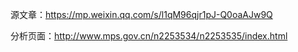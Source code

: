 







源文章：https://mp.weixin.qq.com/s/l1qM96qjr1pJ-Q0oaAJw9Q



分析页面：http://www.mps.gov.cn/n2253534/n2253535/index.html

